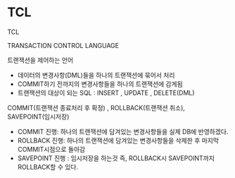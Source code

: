 # TCL

TCL

TRANSACTION CONTROL LANGUAGE

트랜잭션을 제어하는 언어



* 데이터의 변경사항\(DML\)들을 하나의 트랜잭션에 묶어서 처리
* COMMIT하기 전까지의 변경사항들을 하나의 트랜잭션에 감게됨
* 트랜잭션의 대상이 되는 SQL : INSERT , UPDATE , DELETE\(DML\)

COMMIT\(트랜잭션 종료처리 후 확정\) , ROLLBACK\(트랜잭션 취소\), SAVEPOINT\(임시저장\)

* COMMIT 진행: 하나의 트랜잭션에 담겨있는 변경사항들을 실제 DB에 반영하겠다.
* ROLLBACK 진행: 하나의 트랜잭션에 담겨있는 변경사항들을 삭제한 후 마지막 COMMIT시점으로 돌아감
* SAVEPOINT 진행 : 임시저장을 하는것 즉, ROLLBACK시 SAVEPOINT까지 ROLLBACK할 수 있다.

